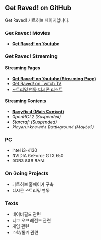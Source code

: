 ## Get Raved! on GitHub

Get Raved! 기트허브 페이지입니다.
  
  

### Get Raved! Movies

* [**Get Raved! on Youtube**](https://www.youtube.com/channel/UCddjChClpRKImlG8fepmypA)
  
  

### Get Raved! Streaming

#### Streaming Pages
* [**Get Raved! on Youtube (Streaming Page)**](https://www.youtube.com/channel/UCddjChClpRKImlG8fepmypA/live)
* [Get Raved! on Twitch TV](https://go.twitch.tv/trollingrave)
* [스트리밍 연동 디시콘 리스트](https://gist.githubusercontent.com/Get-Raved/57fbde60b5e19fcb31406d9cc0dc8600/raw/dccon_list.json)

#### Streaming Contents
* [**Navyfield (Main Content)**](http://navyfield.co.kr/main.asp)
* _OpenRCT2 (Suspended)_
* _Starcraft (Suspended)_
* _Playerunknown's Battleground (Maybe?)_
  
  

### PC

* Intel i3-4130
* NVIDIA GeForce GTX 650
* DDR3 8GB RAM
  
  

### On Going Projects

* 기트허브 홈페이지 구축
* 디시콘 스트리밍 연동
  
  

### Texts

* 네이비필드 관련
* 리그 오브 레전드 관련
* 게임 관련
* 수학/통계 관련
